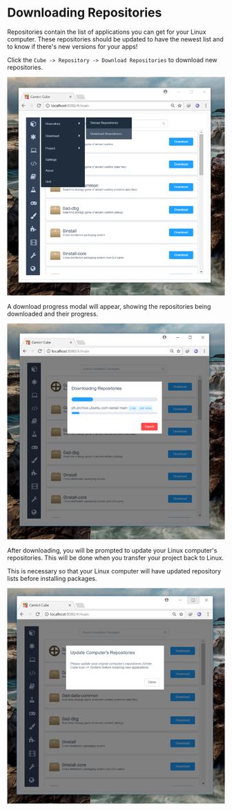 # Downloading Repositories

Repositories contain the list of applications you can get for your Linux computer. These repositories should be updated to have the newest list and to know if there's new versions for your apps!

Click the `Cube -> Repository -> Download Repositories` to download new repositories. 

![](_media/img25.png)

A download progress modal will appear, showing the repositories being downloaded and their progress.

![](_media/img26.png)

After downloading, you will be prompted to update your Linux computer's repositories. This will be done when you transfer your project back to Linux.

This is necessary so that your Linux computer will have updated repository lists before installing packages.

![](_media/img27.png)